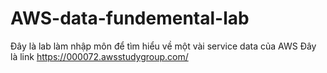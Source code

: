 # AWS-data-fundemental-lab
Đây là lab làm nhập môn để tìm hiểu về một vài service data của AWS
Đây là link https://000072.awsstudygroup.com/
